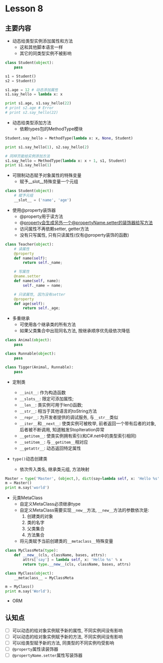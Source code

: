 # Lesson 8

## 主要内容

- 动态给类型实例添加属性和方法
    - 这和其他脚本语言一样
    - 其它的同类型实例不被影响

```python
class Student(object):
    pass

s1 = Student()
s2 = Student()

s1.age = 12 # 动态添加属性
s1.say_hello = lambda x: x

print s1.age, s1.say_hello(22)
# print s2.age # Error
# print s2.say_hello(22)
```

- 动态给类型添加方法
    - 依赖types包的MethodType模块

```python
Student.say_hello = MethodType(lambda x: x, None, Student)

print s1.say_hello(1), s2.say_hello(2)

# 同样页能给实例添加方法
s1.say_hello = MethodType(lambda x: x + 1, s1, Student)
print s1.say_hello(1)
```

- 可限制动态赋予对象属性的特殊变量
    - 赋予__slot__特殊变量一个元组

```python
class Student(object):
    # 赋予元组
    __slot__ = ('name', 'age')
```

- 使用@property装饰器
    - @property用于读方法
    - @property会生成另外一个@propertyName.setter的装饰器给写方法
    - 访问属性不再依赖setter, getter方法
    - 没有只写属性, 只有只读属性(仅有@property装饰的函数)

```python
class Teacher(object):
    # 读属性
    @property
    def name(self):
        return self._name;

    # 写属性
    @name.setter
    def name(self, name):
        self._name = name;

    # 只读属性, 因为没有setter
    @property
    def age(self):
        return self._age;
```

- 多重继承
    - 可使用各个继承类的所有方法
    - 如果父类集合中出现同名方法, 按继承顺序优先级依次降低

```python
class Animal(object):
    pass

class Runnable(object):
    pass

class Tigger(Animal, Runnable):
    pass
```

- 定制类
    - `__init__`: 作为构造函数
    - `__slots__`: 限定可添加属性;
    - `__len__`: 类实例可用于len()函数;
    - `__str__`: 相当于其他语言的toString方法
    - `__repr__`: 为开发者提供的调试服务, 与`__str__`类似
    - `__iter__`和`__next__`: 使类实例可被枚举, 前者返回一个带有后者的对象, 后者被不断调用, 知道触发StopIteration异常
    - `__getitem__`: 使类实例拥有索引(和C#.net中的类型索引相同)
    - `__setitem__`: 与`__getitem__`相对应
    - `__getattr__`: 动态返回特定属性




- `type()`动态创建类
    - 依次传入类名, 继承类元组, 方法映射

```python
Master = type('Master', (object,), dict(say=lambda self, x: 'Hello %s' % x))
m = Master()
print m.say('world')
```

- 元类MetaClass
    - 自定义MetaClass必须继承type
    - 自定义MetaClass需要实现`__new__`方法, `__new__`方法的参数依次是:
        1. 创建类的对象
        2. 类的名字
        3. 父类集合
        4. 方法集合
    - 将元类赋予当前创建类的`__metaclass__`特殊变量

```python
class MyClassMeta(type):
    def __new__(cls, className, bases, attrs):
        attrs['say'] = lambda self, x: 'Hello %s' % x
        return type.__new__(cls, className, bases, attrs)

class MyClass(object):
    __metaclass__ = MyClassMeta

m = MyClass()
print m.say('World');
```

- ORM

## 认知点

- [ ] 可以动态的给对象实例赋予新的属性, 不同实例间没有影响
- [ ] 可以动态的给对象实例赋予新的方法, 不同实例间没有影响
- [ ] 可以给类型赋予新的方法, 同类型的不同实例均受影响
- [ ] `@property`属性读装饰器
- [ ] `@propertyName.setter`属性写装饰器
